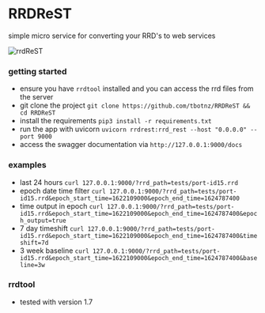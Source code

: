 # RRDReST
simple micro service for converting your RRD's to web services

![rrdReST](/rrdshot.PNG)

### getting started
- ensure you have ```rrdtool``` installed and you can access the rrd files from the server
- git clone the project ``` git clone https://github.com/tbotnz/RRDReST && cd RRDReST ```
- install the requirements ```pip3 install -r requirements.txt```
- run the app with uvicorn ```uvicorn rrdrest:rrd_rest --host "0.0.0.0" --port 9000```
- access the swagger documentation via ```http://127.0.0.1:9000/docs```

### examples
- last 24 hours ```curl 127.0.0.1:9000/?rrd_path=tests/port-id15.rrd```
- epoch date time filter ```curl 127.0.0.1:9000/?rrd_path=tests/port-id15.rrd&epoch_start_time=1622109000&epoch_end_time=1624787400```
- time output in epoch ```curl 127.0.0.1:9000/?rrd_path=tests/port-id15.rrd&epoch_start_time=1622109000&epoch_end_time=1624787400&epoch_output=true```
- 7 day timeshift ```curl 127.0.0.1:9000/?rrd_path=tests/port-id15.rrd&epoch_start_time=1622109000&epoch_end_time=1624787400&timeshift=7d```
- 3 week baseline ```curl 127.0.0.1:9000/?rrd_path=tests/port-id15.rrd&epoch_start_time=1622109000&epoch_end_time=1624787400&baseline=3w```

### rrdtool
- tested with version 1.7

